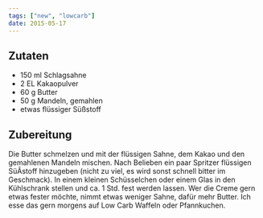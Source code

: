 ```yaml
---
tags: ["new", "lowcarb"]
date: 2015-05-17
---
```


## Zutaten
-  150 ml Schlagsahne
-  2 EL Kakaopulver
-  60 g Butter
-  50 g Mandeln, gemahlen
-  etwas flüssiger Süßstoff

## Zubereitung
Die Butter schmelzen und mit der flüssigen Sahne, dem Kakao und den gemahlenen Mandeln mischen. Nach Belieben ein paar Spritzer flüssigen SüÃstoff hinzugeben (nicht zu viel, es wird sonst schnell bitter im Geschmack). In einem kleinen Schüsselchen oder einem Glas in den Kühlschrank stellen und ca. 1 Std. fest werden lassen. Wer die Creme gern etwas fester möchte, nimmt etwas weniger Sahne, dafür mehr Butter. Ich esse das gern morgens auf Low Carb Waffeln oder Pfannkuchen.
